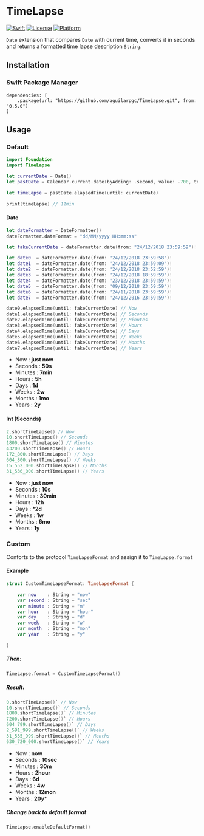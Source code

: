 # TimeLapse

[![Swift](https://img.shields.io/badge/swift-4.2-orange.svg?style=flat)](https://swift.org/)
[![License](https://img.shields.io/badge/license-MIT-71787A.svg)](https://tldrlegal.com/license/mit-license)
[![Platform](https://img.shields.io/badge/platform-ios%20%7C%20macos%20%7C%20tvos%20%7C%20watchos-lightgrey.svg)](https://developer.apple.com/swift/)

`Date` extension that compares `Date` with current time, converts it in seconds and returns a formatted time lapse description `String`.

## Installation

### Swift Package Manager

```
dependencies: [
    .package(url: "https://github.com/aguilarpgc/TimeLapse.git", from: "0.5.0")
]
```

## Usage

### Default

``` Swift
import Foundation
import TimeLapse

let currentDate = Date()
let pastDate = Calendar.current.date(byAdding: .second, value: -700, to: currentDate)!

let timeLapse = pastDate.elapsedTime(until: currentDate)

print(timeLapse) // 11min
```

#### Date

``` Swift
let dateFormatter = DateFormatter()
dateFormatter.dateFormat = "dd/MM/yyyy HH:mm:ss"

let fakeCurrentDate = dateFormatter.date(from: "24/12/2018 23:59:59")!

let date0  = dateFormatter.date(from: "24/12/2018 23:59:58")!
let date1  = dateFormatter.date(from: "24/12/2018 23:59:09")!
let date2  = dateFormatter.date(from: "24/12/2018 23:52:59")!
let date3  = dateFormatter.date(from: "24/12/2018 18:59:59")!
let date4  = dateFormatter.date(from: "23/12/2018 23:59:59")!
let date5  = dateFormatter.date(from: "09/12/2018 23:59:59")!
let date6  = dateFormatter.date(from: "24/11/2018 23:59:59")!
let date7  = dateFormatter.date(from: "24/12/2016 23:59:59")!

date0.elapsedTime(until: fakeCurrentDate) // Now
date1.elapsedTime(until: fakeCurrentDate) // Seconds
date2.elapsedTime(until: fakeCurrentDate) // Minutes
date3.elapsedTime(until: fakeCurrentDate) // Hours
date4.elapsedTime(until: fakeCurrentDate) // Days
date5.elapsedTime(until: fakeCurrentDate) // Weeks
date6.elapsedTime(until: fakeCurrentDate) // Months
date7.elapsedTime(until: fakeCurrentDate) // Years
```

* Now     : **just now**
* Seconds : **50s**
* Minutes : **7min**
* Hours   : **5h**
* Days    : **1d**
* Weeks   : **2w**
* Months  : **1mo**
* Years   : **2y**

#### Int (Seconds)

``` Swift
2.shortTimeLapse() // Now
10.shortTimeLapse() // Seconds
1800.shortTimeLapse() // Minutes
43200.shortTimeLapse() // Hours
172_800.shortTimeLapse() // Days
604_800.shortTimeLapse() // Weeks
15_552_000.shortTimeLapse() // Months
31_536_000.shortTimeLapse() // Years
```
* Now     : **just now**
* Seconds : **10s**
* Minutes : **30min**
* Hours   : **12h**
* Days    : ***2d**
* Weeks   : **1w**
* Months  : **6mo**
* Years   : **1y**

### Custom

Conforts to the protocol `TimeLapseFormat` and assign it to `TimeLapse.format`

#### Example

``` Swift
struct CustomTimeLapseFormat: TimeLapseFormat {

    var now    : String = "now"
    var second : String = "sec"
    var minute : String = "m"
    var hour   : String = "hour"
    var day    : String = "d"
    var week   : String = "w"
    var month  : String = "mon"
    var year   : String = "y"

}
```
##### Then:

``` Swift
TimeLapse.format = CustomTimeLapseFormat()
```

##### Result:

``` Swift
0.shortTimeLapse()` // Now
10.shortTimeLapse()` // Seconds
1800.shortTimeLapse()` // Minutes
7200.shortTimeLapse()` // Hours
604_799.shortTimeLapse()` // Days
2_591_999.shortTimeLapse()` // Weeks
31_535_999.shortTimeLapse()` // Months
630_720_000.shortTimeLapse()` // Years
```

* Now     : **now**
* Seconds : **10sec**
* Minutes : **30m**
* Hours   : **2hour**
* Days    : **6d**
* Weeks   : **4w**
* Months  : **12mon**
* Years   : **20y***

##### Change back to default format

``` Swift
TimeLapse.enableDefaultFormat()
```
